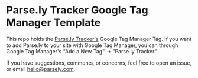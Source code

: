 # Parse.ly Tracker Google Tag Manager Template

This repo holds the [Parse.ly Tracker's](https://www.parse.ly/help/integration/basic/) Google Tag Manager Tag. If you want to add Parse.ly to your site with Google Tag Manager, you can through Google Tag Manager's "Add a New Tag" -> "Parse.ly Tracker"

If you have suggestions, comments, or concerns, feel free to open an issue, or email hello@parsely.com.
